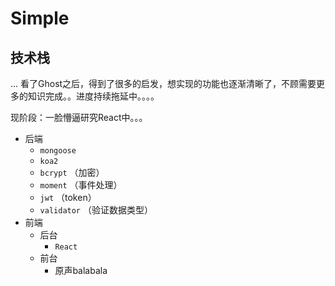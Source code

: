 # Simple

## 技术栈

... 看了Ghost之后，得到了很多的启发，想实现的功能也逐渐清晰了，不顾需要更多的知识完成。。进度持续拖延中。。。。

现阶段：一脸懵逼研究React中。。。

- 后端
    - `mongoose`
    - `koa2`
    - `bcrypt` （加密）
    - `moment` （事件处理）
    - `jwt` （token）
    - `validator` （验证数据类型）
- 前端
    - 后台
        - `React`
    - 前台
        - 原声balabala
